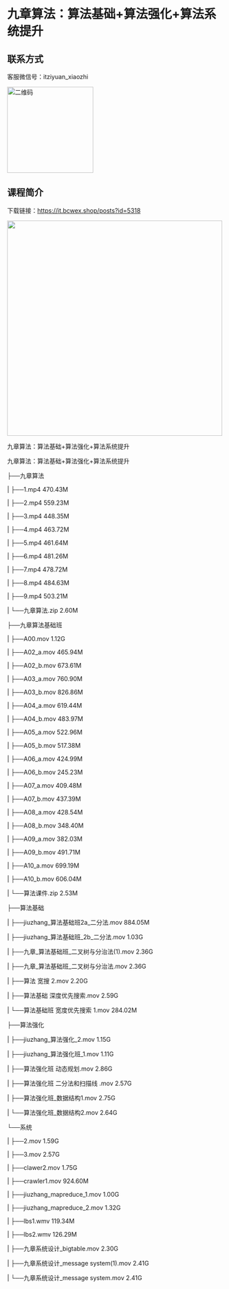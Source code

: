 # 九章算法：算法基础+算法强化+算法系统提升

## 联系方式

客服微信号：itziyuan_xiaozhi

<img src="https://ziyuanyun.oss-cn-guangzhou.aliyuncs.com/common/20240614073449/666b82192834a.jpg" width="200" height="200" alt="二维码">

## 课程简介

下载链接：https://it.bcwex.shop/posts?id=5318

<img src="https://ziyuanyun.oss-cn-guangzhou.aliyuncs.com/yun/20241201161223/674c1a67dc7dd.jpg" width="500" alt="">

  九章算法：算法基础+算法强化+算法系统提升



 九章算法：算法基础+算法强化+算法系统提升



 ├──九章算法

 | ├──1.mp4 470.43M

 | ├──2.mp4 559.23M

 | ├──3.mp4 448.35M

 | ├──4.mp4 463.72M

 | ├──5.mp4 461.64M

 | ├──6.mp4 481.26M

 | ├──7.mp4 478.72M

 | ├──8.mp4 484.63M

 | ├──9.mp4 503.21M

 | └──九章算法.zip 2.60M

 ├──九章算法基础班

 | ├──A00.mov 1.12G

 | ├──A02_a.mov 465.94M

 | ├──A02_b.mov 673.61M

 | ├──A03_a.mov 760.90M

 | ├──A03_b.mov 826.86M

 | ├──A04_a.mov 619.44M

 | ├──A04_b.mov 483.97M

 | ├──A05_a.mov 522.96M

 | ├──A05_b.mov 517.38M

 | ├──A06_a.mov 424.99M

 | ├──A06_b.mov 245.23M

 | ├──A07_a.mov 409.48M

 | ├──A07_b.mov 437.39M

 | ├──A08_a.mov 428.54M

 | ├──A08_b.mov 348.40M

 | ├──A09_a.mov 382.03M

 | ├──A09_b.mov 491.71M

 | ├──A10_a.mov 699.19M

 | ├──A10_b.mov 606.04M

 | └──算法课件.zip 2.53M

 ├──算法基础

 | ├──jiuzhang_算法基础班2a_二分法.mov 884.05M

 | ├──jiuzhang_算法基础班_2b_二分法.mov 1.03G

 | ├──九章_算法基础班_二叉树与分治法(1).mov 2.36G

 | ├──九章_算法基础班_二叉树与分治法.mov 2.36G

 | ├──算法 宽搜 2.mov 2.20G

 | ├──算法基础 深度优先搜索.mov 2.59G

 | └──算法基础班 宽度优先搜索 1.mov 284.02M

 ├──算法强化

 | ├──jiuzhang_算法强化_2.mov 1.15G

 | ├──jiuzhang_算法强化班_1.mov 1.11G

 | ├──算法强化班 动态规划.mov 2.86G

 | ├──算法强化班 二分法和扫描线 .mov 2.57G

 | ├──算法强化班_数据结构1.mov 2.75G

 | └──算法强化班_数据结构2.mov 2.64G

 └──系统

 | ├──2.mov 1.59G

 | ├──3.mov 2.57G

 | ├──clawer2.mov 1.75G

 | ├──crawler1.mov 924.60M

 | ├──jiuzhang_mapreduce_1.mov 1.00G

 | ├──jiuzhang_mapreduce_2.mov 1.32G

 | ├──lbs1.wmv 119.34M

 | ├──lbs2.wmv 126.29M

 | ├──九章系统设计_bigtable.mov 2.30G

 | ├──九章系统设计_message system(1).mov 2.41G

 | └──九章系统设计_message system.mov 2.41G

  